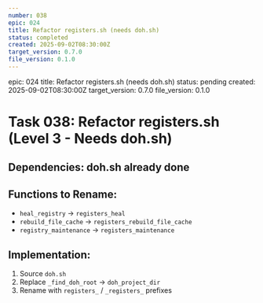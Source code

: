 ```yaml
---
number: 038
epic: 024
title: Refactor registers.sh (needs doh.sh)
status: completed
created: 2025-09-02T08:30:00Z
target_version: 0.7.0
file_version: 0.1.0
---
```

epic: 024
title: Refactor registers.sh (needs doh.sh)
status: pending
created: 2025-09-02T08:30:00Z
target_version: 0.7.0
file_version: 0.1.0

# Task 038: Refactor registers.sh (Level 3 - Needs doh.sh)

## Dependencies: doh.sh already done

## Functions to Rename:
- `heal_registry` → `registers_heal`
- `rebuild_file_cache` → `registers_rebuild_file_cache`
- `registry_maintenance` → `registers_maintenance`

## Implementation:
1. Source `doh.sh`
2. Replace `_find_doh_root` → `doh_project_dir`
3. Rename with `registers_` / `_registers_` prefixes